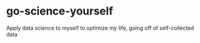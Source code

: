# go-science-yourself
Apply data science to myself to optimize my life, going off of self-collected data
